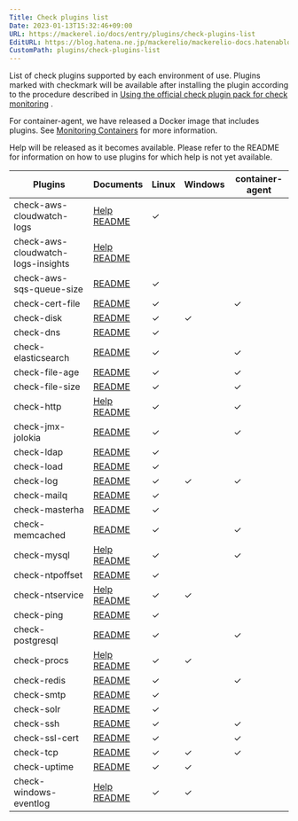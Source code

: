 ```yaml
---
Title: Check plugins list
Date: 2023-01-13T15:32:46+09:00
URL: https://mackerel.io/docs/entry/plugins/check-plugins-list
EditURL: https://blog.hatena.ne.jp/mackerelio/mackerelio-docs.hatenablog.mackerel.io/atom/entry/4207112889953807916
CustomPath: plugins/check-plugins-list
---
```


List of check plugins supported by each environment of use. Plugins marked with checkmark will be available after installing the plugin according to the procedure described in [Using the official check plugin pack for check monitoring](https://mackerel.io/docs/entry/howto/mackerel-check-plugins) .

For container-agent, we have released a Docker image that includes plugins. See [Monitoring Containers](https://mackerel.io/docs/entry/howto/container-agent) for more information. 

Help will be released as it becomes available. Please refer to the README for information on how to use plugins for which help is not yet available.

| Plugins                              | Documents                                                                                                                                                                | Linux | Windows | container-agent    |
| ---------------------------------- | --------------------------------------------------------------------------------------------------------------------------------------------------------------------- | ----- | ------- | --- |
| check-aws-cloudwatch-logs          | [Help](https://mackerel.io/docs/entry/plugins/check-aws-cloudwatch-logs)<br>[README](https://github.com/mackerelio/go-check-plugins/tree/master/check-aws-cloudwatch-logs)                                                                  | ✓     |         |     |
| check-aws-cloudwatch-logs-insights | [Help](https://mackerel.io/docs/entry/plugins/check-aws-cloudwatch-logs-insights)<br>[README](https://github.com/mackerelio/check-aws-cloudwatch-logs-insights)                                                                                      |       |         |     |
| check-aws-sqs-queue-size           | [README](https://github.com/mackerelio/go-check-plugins/tree/master/check-aws-sqs-queue-size)                                                                   | ✓     |         |     |
| check-cert-file                    | [README ](https://github.com/mackerelio/go-check-plugins/tree/master/check-cert-file)                                                                           | ✓     |         | ✓    |
| check-disk                         | [README](https://github.com/mackerelio/go-check-plugins/tree/master/check-disk)                                                                                 | ✓     | ✓       |     |
| check-dns                          | [README](https://github.com/mackerelio/go-check-plugins/tree/master/check-dns)                                                                                  | ✓     |         |      |
| check-elasticsearch                | [README](https://github.com/mackerelio/go-check-plugins/tree/master/check-elasticsearch)                                                                        | ✓     |         | ✓    |
| check-file-age                     | [README](https://github.com/mackerelio/go-check-plugins/tree/master/check-file-age)                                                                             | ✓     |         | ✓    |
| check-file-size                    | [README](https://github.com/mackerelio/go-check-plugins/tree/master/check-file-size)                                                                            | ✓     |         | ✓    |
| check-http                         | [Help](https://mackerel.io/docs/entry/plugins/check-http)<br>[README](https://github.com/mackerelio/go-check-plugins/tree/master/check-http)                         | ✓     |         | ✓    |
| check-jmx-jolokia                  | [README](https://github.com/mackerelio/go-check-plugins/tree/master/check-jmx-jolokia)                                                                          | ✓     |         | ✓    |
| check-ldap                         | [README](https://github.com/mackerelio/go-check-plugins/tree/master/caheck-ldap)                                                                                 | ✓     |         |     |
| check-load                         | [README](https://github.com/mackerelio/go-check-plugins/tree/master/check-load)                                                                                 | ✓     |         |     |
| check-log                          | [README](https://github.com/mackerelio/go-check-plugins/tree/master/check-log)                                                                                  | ✓     | ✓       | ✓    |
| check-mailq                        | [README](https://github.com/mackerelio/go-check-plugins/tree/master/check-mailq)                                                                                | ✓     |         |     |
| check-masterha                     | [README](https://github.com/mackerelio/go-check-plugins/tree/master/check-masterha)                                                                             | ✓     |         |     |
| check-memcached                    | [README](https://github.com/mackerelio/go-check-plugins/tree/master/check-memcached)                                                                            | ✓     |         | ✓    |
| check-mysql                        | [Help](https://mackerel.io/docs/entry/plugins/check-mysql)<br>[README](https://github.com/mackerelio/go-check-plugins/tree/master/check-mysql)                       | ✓     |         | ✓    |
| check-ntpoffset                    | [README](https://github.com/mackerelio/go-check-plugins/tree/master/check-ntpoffset)                                                                            | ✓     |         |     |
| check-ntservice                    | [Help](https://mackerel.io/docs/entry/plugins/check-ntservice)<br>[README](https://github.com/mackerelio/go-check-plugins/tree/master/check-ntservice)               | ✓     | ✓       |     |
| check-ping                         | [README](https://github.com/mackerelio/go-check-plugins/tree/master/check-ping)                                                                                 | ✓     |         |     |
| check-postgresql                   | [README](https://github.com/mackerelio/go-check-plugins/tree/master/check-postgresql)                                                                           | ✓     |         | ✓    |
| check-procs                        | [Help](https://mackerel.io/docs/entry/plugins/check-procs)<br>[README](https://github.com/mackerelio/go-check-plugins/tree/master/check-procs)                       | ✓     | ✓       |     |
| check-redis                        | [README](https://github.com/mackerelio/go-check-plugins/tree/master/check-redis)                                                                                | ✓     |         | ✓    |
| check-smtp                         | [README](https://github.com/mackerelio/go-check-plugins/tree/master/check-smtp)                                                                                 | ✓     |         |     |
| check-solr                         | [README](https://github.com/mackerelio/go-check-plugins/tree/master/check-solr)                                                                                 | ✓     |         |     |
| check-ssh                          | [README](https://github.com/mackerelio/go-check-plugins/tree/master/check-ssh)                                                                                  | ✓     |         | ✓    |
| check-ssl-cert                     | [README](https://github.com/mackerelio/go-check-plugins/tree/master/check-ssl-cert)                                                                             | ✓     |         | ✓    |
| check-tcp                          | [README](https://github.com/mackerelio/go-check-plugins/tree/master/check-tcp)                                                                                  | ✓     | ✓       | ✓    |
| check-uptime                       | [README](https://github.com/mackerelio/go-check-plugins/tree/master/check-uptime)                                                                               | ✓     | ✓       |     |
| check-windows-eventlog             | [Help](https://mackerel.io/docs/entry/plugins/check-windows-eventlog)<br>[README](https://github.com/mackerelio/go-check-plugins/tree/master/check-windows-eventlog) | ✓     | ✓       |     |
